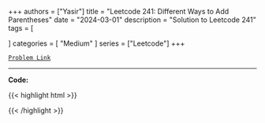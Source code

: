
+++
authors = ["Yasir"]
title = "Leetcode 241: Different Ways to Add Parentheses"
date = "2024-03-01"
description = "Solution to Leetcode 241"
tags = [
    
]
categories = [
    "Medium"
]
series = ["Leetcode"]
+++



[`Problem Link`](https://leetcode.com/problems/different-ways-to-add-parentheses/description/)

---

**Code:**

{{< highlight html >}}

{{< /highlight >}}

